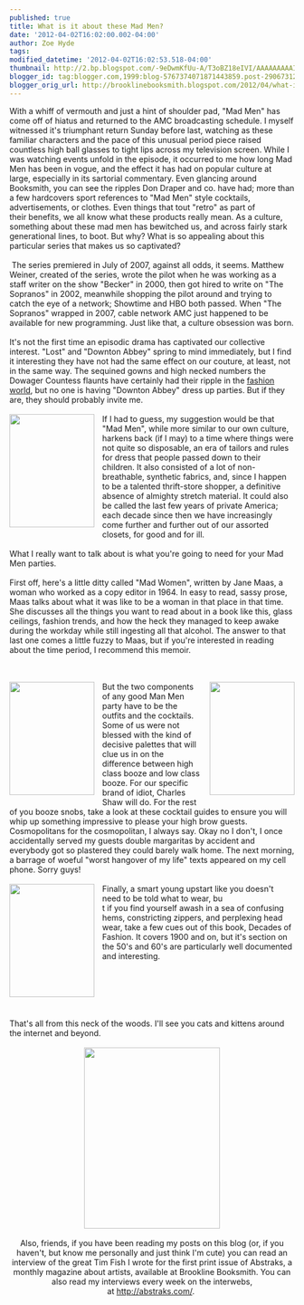 ```yaml
---
published: true
title: What is it about these Mad Men?
date: '2012-04-02T16:02:00.002-04:00'
author: Zoe Hyde
tags: 
modified_datetime: '2012-04-02T16:02:53.518-04:00'
thumbnail: http://2.bp.blogspot.com/-9eDwmKfUu-A/T3oBZ18eIVI/AAAAAAAAAII/2h_zf6JFm2Q/s72-c/mad%2Bwomen.jpg
blogger_id: tag:blogger.com,1999:blog-5767374071871443859.post-2906731298382768334
blogger_orig_url: http://brooklinebooksmith.blogspot.com/2012/04/what-is-it-about-these-mad-men.html
---
```


With a whiff of vermouth and just a hint of shoulder pad, "Mad Men" has come off of hiatus and returned to the AMC broadcasting schedule. I myself witnessed it's triumphant return Sunday before last, watching as these familiar characters and the pace of this unusual period piece raised countless high ball glasses to tight lips across my television screen. While I was watching events unfold in the episode, it occurred to me how long Mad Men has been in vogue, and the effect it has had on popular culture at large, especially in its sartorial commentary. Even glancing around Booksmith, you can see the ripples Don Draper and co. have had; more than a few hardcovers sport references to "Mad Men" style cocktails, advertisements, or clothes. Even things that tout "retro" as part of their&nbsp;benefits, we all know what these products really mean. As a culture, something about these mad men has bewitched us, and across fairly stark generational lines, to boot. But why? What is so appealing about this particular series that makes us so captivated?<br /><br />&nbsp;The series premiered in July of 2007, against all odds, it seems. Matthew Weiner, created of the series, wrote the pilot when he was working as a staff writer on the show "Becker" in 2000, then got hired to write on "The Sopranos" in 2002, meanwhile shopping the pilot around and trying to catch the eye of a network; Showtime and HBO both passed.&nbsp;When "The Sopranos" wrapped in 2007, cable network AMC just happened to be available for new programming. Just like that, a culture obsession was born.<br /><br />It's not the first time an episodic drama has captivated our collective interest. "Lost" and "Downton Abbey" spring to mind immediately, but I find it interesting they have not had the same effect on our couture, at least, not in the same way. The sequined gowns and high necked numbers the Dowager Countess flaunts have certainly had their ripple in the <a href="http://racked.com/archives/2012/02/10/tadashi-shoji-and-the-downton-abbey-effect.php">fashion world</a>, but no one is having "Downton Abbey" dress up parties. But if they are, they should probably invite me.<br /><br /><a href="http://2.bp.blogspot.com/-9eDwmKfUu-A/T3oBZ18eIVI/AAAAAAAAAII/2h_zf6JFm2Q/s1600/mad%2Bwomen.jpg" imageanchor="1" style="clear: left; float: left; margin-bottom: 1em; margin-right: 1em;"><img border="0" height="200" src="http://2.bp.blogspot.com/-9eDwmKfUu-A/T3oBZ18eIVI/AAAAAAAAAII/2h_zf6JFm2Q/s200/mad%2Bwomen.jpg" width="150" /></a>If I had to guess, my suggestion would be that "Mad Men", while more similar to our own culture, harkens back (if I may) to a time where things were not quite so disposable, an era of tailors and rules for dress that people passed down to their children. It also consisted of a lot of non-breathable, synthetic fabrics, and, since I happen to be a talented thrift-store shopper, a definitive absence of almighty stretch material. It could also be called the last few years of private America; each decade since then we have increasingly come further and further out of our assorted closets, for good and for ill.<br /><br />What I really want to talk about is what you're going to need for your Mad Men parties.<br /><br />First off, here's a little ditty called "Mad Women", written by Jane Maas, a woman who worked as a copy editor in 1964. In easy to read, sassy prose, Maas talks about what it was like to be a woman in that place in that time. She discusses all the things you want to read about in a book like this, glass ceilings, fashion trends, and how the heck they managed to keep awake during the workday while still ingesting all that alcohol. The answer to that last one comes a little fuzzy to Maas, but if you're interested in reading about the time period, I recommend this memoir.<br /><br /><br /><div class="separator" style="clear: both; text-align: center;"><a href="http://4.bp.blogspot.com/-BXAEGrFLzUg/T3oCaH1H-3I/AAAAAAAAAIU/N8FabAvbSQs/s1600/official%2Bbar%2Btenders.jpg" imageanchor="1" style="clear: right; float: right; margin-bottom: 1em; margin-left: 1em;"><img border="0" height="200" src="http://4.bp.blogspot.com/-BXAEGrFLzUg/T3oCaH1H-3I/AAAAAAAAAIU/N8FabAvbSQs/s200/official%2Bbar%2Btenders.jpg" width="150" /></a></div><a href="http://4.bp.blogspot.com/-gqrFABKZXJ8/T3oD_F7HwJI/AAAAAAAAAIg/gO-_h6TsG0s/s1600/old%2Bman%2Bdrinks.jpg" imageanchor="1" style="clear: left; float: left; margin-bottom: 1em; margin-right: 1em;"><img border="0" height="200" src="http://4.bp.blogspot.com/-gqrFABKZXJ8/T3oD_F7HwJI/AAAAAAAAAIg/gO-_h6TsG0s/s200/old%2Bman%2Bdrinks.jpg" width="150" /></a>But the two components of any good Man Men party have to be the outfits and the cocktails. Some of us were not blessed with the kind of decisive palettes that will clue us in on the difference between high class booze and low class booze. For our specific brand of idiot, Charles Shaw will do. For the rest of you booze snobs, take a look at these cocktail guides to ensure you will whip up something impressive to please your high brow guests. Cosmopolitans for the cosmopolitan, I always say. Okay no I don't, I once accidentally served my guests double margaritas by accident and everybody got so plastered they could barely walk home. The next morning, a barrage of woeful "worst hangover of my life" texts appeared on my cell phone. Sorry guys!<br /><br /><a href="http://4.bp.blogspot.com/-G9YXjIp2-18/T3oEJw0IrVI/AAAAAAAAAIs/AymzySV_sv8/s1600/fashion.jpg" imageanchor="1" style="clear: left; float: left; margin-bottom: 1em; margin-right: 1em;"><img border="0" height="200" src="http://4.bp.blogspot.com/-G9YXjIp2-18/T3oEJw0IrVI/AAAAAAAAAIs/AymzySV_sv8/s200/fashion.jpg" width="150" /></a>Finally, a smart young upstart like you doesn't need to be told what to wear, bu<br />t if you find yourself awash in a sea of confusing hems, constricting zippers, and perplexing head wear, take a few cues out of this book, Decades of Fashion. It covers 1900 and on, but it's section on the 50's and 60's are particularly well documented and interesting.<br /><br /><br /><br /><br /><br /><br />That's all from this neck of the woods. I'll see you cats and kittens around the internet and beyond.<br /><br /><div class="separator" style="clear: both; text-align: center;"><a href="http://4.bp.blogspot.com/-zOgj6c6fG5o/T3oEsC8b6ZI/AAAAAAAAAI4/QAl_z0mD7L0/s1600/abstraks.jpg" imageanchor="1" style="margin-left: 1em; margin-right: 1em;"><img border="0" height="320" src="http://4.bp.blogspot.com/-zOgj6c6fG5o/T3oEsC8b6ZI/AAAAAAAAAI4/QAl_z0mD7L0/s320/abstraks.jpg" width="240" /></a></div><div style="text-align: center;"><br /></div><div style="text-align: center;">Also, friends, if you have been reading my posts on this blog (or, if you haven't, but know me personally and just think I'm cute) you can read an interview of the great Tim Fish I wrote for the first print issue of Abstraks, a monthly magazine about artists, available at Brookline Booksmith. You can also read my interviews every week on the interwebs, at&nbsp;<a href="http://abstraks.com/">http://abstraks.com/</a>.&nbsp;</div><div style="text-align: -webkit-auto;"><br /></div><br />